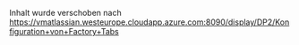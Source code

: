 
Inhalt wurde verschoben nach 
https://vmatlassian.westeurope.cloudapp.azure.com:8090/display/DP2/Konfiguration+von+Factory+Tabs





